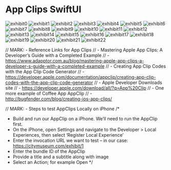 # App Clips SwiftUI


![exhibit0](https://github.com/user-attachments/assets/bfbcb01c-6b48-479f-9bf2-800dafa41a78)
![exhibit1](https://github.com/user-attachments/assets/99c11518-3586-41f8-a4c0-bd03cfbde0d7)
![exhibit2](https://github.com/user-attachments/assets/e6f92b61-f6e3-4c6c-b6b3-8c92788f43e4)
![exhibit3](https://github.com/user-attachments/assets/7e7fd21c-3865-48cb-b672-85e0db4ad429)
![exhibit4](https://github.com/user-attachments/assets/05ca36b0-d32a-4bef-bfca-25ee5ce3abf5)
![exhibit5](https://github.com/user-attachments/assets/7072132d-91d6-4ca9-a985-3416aca71d32)
![exhibit6](https://github.com/user-attachments/assets/da8b0b68-af75-4693-9a34-045d1c1bbe8a)
![exhibit7](https://github.com/user-attachments/assets/938abcca-9a11-46d5-8573-df17cfffa3c6)
![exhibit8](https://github.com/user-attachments/assets/276096fa-f037-4ec3-b0f6-b3f83a8c3337)
![exhibit9](https://github.com/user-attachments/assets/d6fd5447-5d31-45a2-a373-9f94d8cc0a07)
![exhibit10](https://github.com/user-attachments/assets/b4253cdb-16f9-4e27-82a1-90bfe5cd94d8)
![exhibit11](https://github.com/user-attachments/assets/bf5e5756-bcb0-41ca-8b78-ceed1dbb1b62)
![exhibit12](https://github.com/user-attachments/assets/10950524-b682-4e14-bc6e-c178d79b58fd)
![exhibit13](https://github.com/user-attachments/assets/c768bcf6-8eab-439b-a7b1-4830f6c51e6e)
![exhibit14](https://github.com/user-attachments/assets/db444819-6aa2-4fe2-b000-d258c79d4b65)
![exhibit15](https://github.com/user-attachments/assets/e2e1583f-6526-40c1-bf14-a1cc3285d174)
![exhibit16](https://github.com/user-attachments/assets/7bbb37ae-ea7c-4519-aab0-cedb93bbb7a6)
![exhibit17](https://github.com/user-attachments/assets/4deb0bc3-0a93-4541-a538-f84c94dd96b0)
![exhibit18](https://github.com/user-attachments/assets/22d9ecaa-6f63-4668-94c5-99398e9b079b)
![exhibit19](https://github.com/user-attachments/assets/9d07f237-5214-4e5e-9f1d-37e8d4ae95e0)
![exhibit20](https://github.com/user-attachments/assets/f171dcc5-0b0d-4a3b-b6f5-4bec8aa4e3ca)
![exhibit21](https://github.com/user-attachments/assets/aa9a7b87-bfd2-4b40-b789-a447f0e6b0a3)
![exhibit22](https://github.com/user-attachments/assets/f340a261-de62-45b0-8ce2-e2c79d917307)


// MARK: - Reference Links for App Clips
// - Mastering Apple App Clips: A Developer’s Guide with a Completed Example
// - https://www.adapptor.com.au/blog/mastering-apple-app-clips-a-developer-s-guide-with-a-completed-example
// - Creating App Clip Codes with the App Clip Code Generator
// - https://developer.apple.com/documentation/appclip/creating-app-clip-codes-with-the-app-clip-code-generator
// - Apple Developer Downloads site
// - https://developer.apple.com/download/all/?q=App%20Clip
// - One more example of Coffee App AppClip
// - http://bugfender.com/blog/creating-ios-app-clips/

// MARK: - Steps to test AppClips Locally on iPhone
/*
 - Build and run our AppClip on a iPhone. We’ll need to run the AppClip first.
 - On the iPhone, open Settings and navigate to the Developer > Local Experiences, then select ‘Register Local Experience’
 - Enter the invocation URL we want to test – in our case: https://citymuseum.com/exhibit/1
 - Enter the bundle ID of the AppClip
 - Provide a title and a subtitle along with image
 - Select an Action; for example Open
*/
